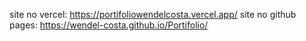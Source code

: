 site no vercel: https://portifoliowendelcosta.vercel.app/
site no github pages: https://wendel-costa.github.io/Portifolio/
